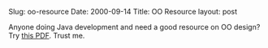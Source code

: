 Slug: oo-resource
Date: 2000-09-14
Title: OO Resource
layout: post

Anyone doing Java development and need a good resource on OO design? Try <a href="http://developer.apple.com/techpubs/macosx/Cocoa/ObjectiveC/ObjC.pdf">this PDF</a>. Trust me.
